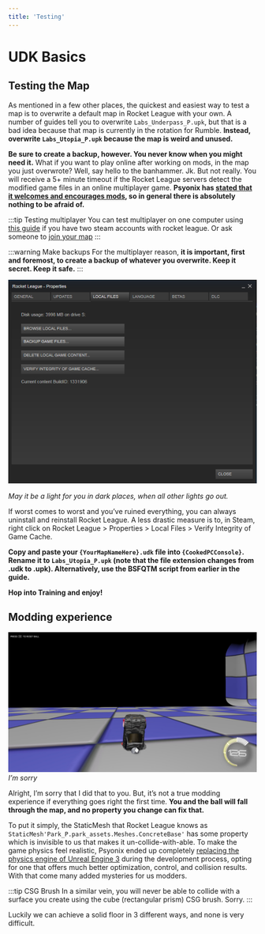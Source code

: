 ```yaml
---
title: 'Testing'
---
```

# UDK Basics

## Testing the Map

As mentioned in a few other places, the quickest and easiest way to test a map is to overwrite a default map in Rocket League with your own. A number of guides tell you to overwrite `Labs_Underpass_P.upk`, but that is a bad idea because that map is currently in the rotation for Rumble. **Instead, overwrite `Labs_Utopia_P.upk` because the map is weird and unused.**

**Be sure to create a backup, however. You never know when you might need it.** What if you want to play online after working on mods, in the map you just overwrote? Well, say hello to the banhammer. Jk. But not really. You will receive a 5+ minute timeout if the Rocket League servers detect the modified game files in an online multiplayer game. **Psyonix has [stated that it welcomes and encourages mods](../../more/psyonix), so in general there is absolutely nothing to be afraid of.**

:::tip Testing multiplayer
You can test multiplayer on one computer using [this guide](https://steamcommunity.com/sharedfiles/filedetails/?id=311943358) if you have two steam accounts with rocket league. Or ask someone to [join your map](../multiplayer/01_multiplayer.html#testing-multiplayer)
:::

:::warning Make backups
For the multiplayer reason, **it is important, first and foremost, to create a backup of whatever you overwrite. Keep it secret. Keep it safe.**
:::

![alt text](../../.vuepress/public/images/image229.png)

*May it be a light for you in dark places, when all other lights go out.*

If worst comes to worst and you’ve ruined everything, you can always uninstall and reinstall Rocket League. A less drastic measure is to, in Steam, right click on Rocket League > Properties > Local Files > Verify Integrity of Game Cache.

**Copy and paste your `{YourMapNameHere}.udk` file into `{CookedPCConsole}`. Rename it to `Labs_Utopia_P.upk` (note that the file extension changes from .udk to .upk). Alternatively, use the BSFQTM script from earlier in the guide.**
<!-- 
RL will not crash anymore if you load exhibition or local match
**Hop into Training and enjoy! (Note - RL will crash if you load an Exhibition or Local match)** -->
**Hop into Training and enjoy!**

## Modding experience

![alt text](../../.vuepress/public/images/image49.jpg)
*I’m sorry*

Alright, I’m sorry that I did that to you. But, it’s not a true modding experience if everything goes right the first time. **You and the ball will fall through the map, and no property you change can fix that.**

To put it simply, the StaticMesh that Rocket League knows as `StaticMesh'Park_P.park_assets.Meshes.ConcreteBase'` has some property which is invisible to us that makes it un-collide-with-able. To make the game physics feel realistic, Psyonix ended up completely [replacing the physics engine of Unreal Engine 3](https://www.youtube.com/watch?v=ueEmiDM94IE) during the development process, opting for one that offers much better optimization, control, and collision results. With that come many added mysteries for us modders.

:::tip CSG Brush
In a similar vein, you will never be able to collide with a surface you create using the cube (rectangular prism) CSG brush. Sorry.
:::

Luckily we can achieve a solid floor in 3 different ways, and none is very difficult.